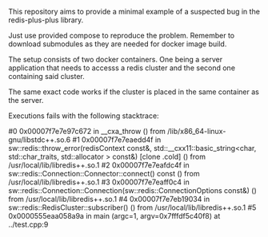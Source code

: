 This repository aims to provide a minimal example of a suspected bug in the redis-plus-plus library.

Just use provided compose to reproduce the problem. Remember to download submodules as they are needed for docker image build.

The setup consists of two docker containers. One being a server application that needs to accesss a redis cluster and the second one containing said cluster.

The same exact code works if the cluster is placed in the same container as the server.

Executions fails with the following stacktrace:

#0  0x00007f7e7e97c672 in __cxa_throw () from /lib/x86_64-linux-gnu/libstdc++.so.6
#1  0x00007f7e7eaedd4f in sw::redis::throw_error(redisContext const&, std::__cxx11::basic_string<char, std::char_traits<char>, std::allocator<char> > const&) [clone .cold] () from /usr/local/lib/libredis++.so.1
#2  0x00007f7e7eafdc4f in sw::redis::Connection::Connector::connect() const () from /usr/local/lib/libredis++.so.1
#3  0x00007f7e7eaff0c4 in sw::redis::Connection::Connection(sw::redis::ConnectionOptions const&) () from /usr/local/lib/libredis++.so.1
#4  0x00007f7e7eb19034 in sw::redis::RedisCluster::subscriber() () from /usr/local/lib/libredis++.so.1
#5  0x0000555eaa058a9a in main (argc=1, argv=0x7fffdf5c40f8) at ../test.cpp:9

